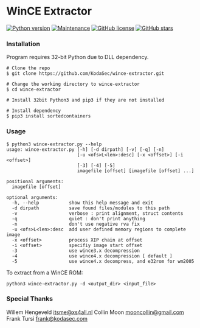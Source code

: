 # WinCE Extractor

[![Python version](https://www.python.org/downloads/)](https://img.shields.io/badge/python-%3E=_3.7-green.svg)
[![Maintenance](https://img.shields.io/badge/Maintained%3F-yes-green.svg)](https://GitHub.com/KodaSec/wince-extractor/graphs/commit-activity)
[![GitHub license](https://img.shields.io/github/license/KodaSec/wince-extractor.svg)](https://github.com/KodaSec/wince-extractor/blob/master/LICENSE)
[![GitHub stars](https://img.shields.io/github/stars/badges/shields.svg?style=social&label=Stars)](https://github.com//KodaSec/wince-extractor/stargazers)

### Installation

Program requires 32-bit Python due to DLL dependency.

```
# Clone the repo
$ git clone https://github.com/KodaSec/wince-extractor.git

# Change the working directory to wince-extractor
$ cd wince-extractor

# Install 32bit Python3 and pip3 if they are not installed

# Install dependency
$ pip3 install sortedcontainers
```

### Usage

```
$ python3 wince-extractor.py --help
usage: wince-extractor.py [-h] [-d dirpath] [-v] [-q] [-n]
                          [-u <ofs>L<len>:desc] [-x <offset>] [-i <offset>]
                          [-3] [-4] [-5]
                          imagefile [offset] [imagefile [offset] ...]

positional arguments:
  imagefile [offset]

optional arguments:
  -h, --help           show this help message and exit
  -d dirpath           save found files/modules to this path
  -v                   verbose : print alignment, struct contents
  -q                   quiet : don't print anything
  -n                   don't use negative rva fix
  -u <ofs>L<len>:desc  add user defined memory regions to complete image
  -x <offset>          process XIP chain at offset
  -i <offset>          specifiy image start offset
  -3                   use wince3.x decompression
  -4                   use wince4.x decompression [ default ]
  -5                   use wince4.x decompress, and e32rom for wm2005
```

To extract from a WinCE ROM:
```
python3 wince-extractor.py -d <output_dir> <input_file>
```

### Special Thanks

Willem Hengeveld <itsme@xs4all.nl>
Collin Moon <mooncollin@gmail.com>
Frank Tursi <frank@kodasec.com>
